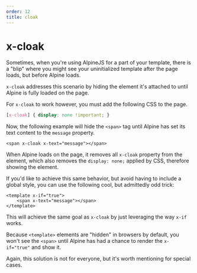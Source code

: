 ```yaml
---
order: 12
title: cloak
---
```


# x-cloak

Sometimes, when you're using AlpineJS for a part of your template, there is a "blip" where you might see your uninitialized template after the page loads, but before Alpine loads.

`x-cloak` addresses this scenario by hiding the element it's attached to until Alpine is fully loaded on the page.

For `x-cloak` to work however, you must add the following CSS to the page.

```css
[x-cloak] { display: none !important; }
```

Now, the following example will hide the `<span>` tag until Alpine has set its text content to the `message` property.

```alpine
<span x-cloak x-text="message"></span>
```

When Alpine loads on the page, it removes all `x-cloak` property from the element, which also removes the `display: none;` applied by CSS, therefore showing the element.

If you'd like to achieve this same behavior, but avoid having to include a global style, you can use the following cool, but admittedly odd trick:

```alpine
<template x-if="true">
    <span x-text="message"></span>
</template>
```

This will achieve the same goal as `x-cloak` by just leveraging the way `x-if` works.

Because `<template>` elements are "hidden" in browsers by default, you won't see the `<span>` until Alpine has had a chance to render the `x-if="true"` and show it.

Again, this solution is not for everyone, but it's worth mentioning for special cases.
